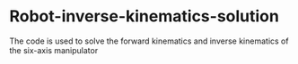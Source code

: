 # Robot-inverse-kinematics-solution
The code is used to solve the forward kinematics and inverse kinematics of the six-axis manipulator
